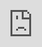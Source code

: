 <div id="BLOG_META_DATA" tags="TF-IDF | BEAM25 algorithim | text-analysis" heading="TF-IDF and how the BM25 search algorithim works " excerpt="Okapi BM25 is one of the strongest “simple”
scoring functions, and has proven a useful
baseline for experiments and feature for
ranking" type="fullscreenembed" cover-image="https://docs.cloud.kabeers.network/c/synced/627be4cee32ec---1_V8zEF3m21WkJ-UYzME6cKA.png" style="visibility:hidden"></div>

<iframe src="https://docs.cloud.kabeers.network/static/research-kabeersnetwork/pdf-renderer/pdfjs-2.13.216-dist/web/viewer.html?file=https://docs.cloud.kabeers.network/static/research-kabeersnetwork/embedded-page/pdf/m03.s03%20-%20TF-IDF%20and%20Okapi%20BM25.pdf" frameborder="0" style="overflow:hidden;overflow-x:hidden;overflow-y:hidden;height:100%;width:100%;position:absolute;top:0%;left:0px;right:0px;bottom:0px" height="100%" width="100%"></iframe>
